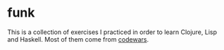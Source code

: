 # funk
This is a collection of exercises I practiced in order to learn Clojure, Lisp and Haskell.
Most of them come from [codewars](https://www.codewars.com).
